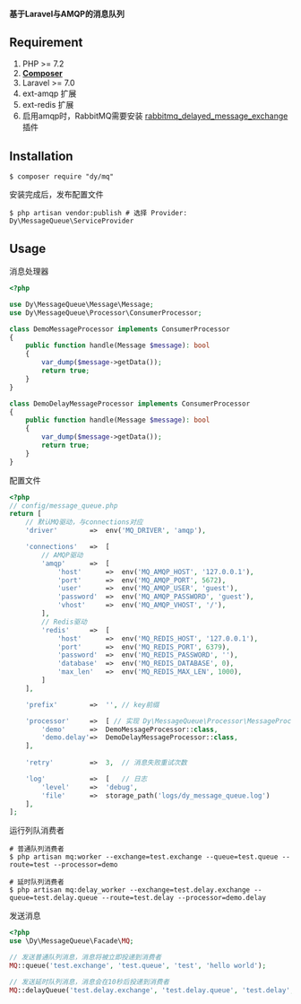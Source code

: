 #### 基于Laravel与AMQP的消息队列

## Requirement

1. PHP >= 7.2
2. **[Composer](https://getcomposer.org/)**
3. Laravel >= 7.0
4. ext-amqp 扩展
5. ext-redis 扩展
6. 启用amqp时，RabbitMQ需要安装 [rabbitmq_delayed_message_exchange](https://github.com/rabbitmq/rabbitmq-delayed-message-exchange/releases) 插件

## Installation

```shell
$ composer require "dy/mq"
```

安装完成后，发布配置文件
```shell
$ php artisan vendor:publish # 选择 Provider: Dy\MessageQueue\ServiceProvider
```

## Usage

消息处理器

```php
<?php

use Dy\MessageQueue\Message\Message;
use Dy\MessageQueue\Processor\ConsumerProcessor;

class DemoMessageProcessor implements ConsumerProcessor
{
    public function handle(Message $message): bool
    {
        var_dump($message->getData());
        return true;
    }
}

class DemoDelayMessageProcessor implements ConsumerProcessor
{
    public function handle(Message $message): bool
    {
        var_dump($message->getData());
        return true;
    }
}
```

配置文件
```php
<?php
// config/message_queue.php
return [
    // 默认MQ驱动，与connections对应
    'driver'        =>  env('MQ_DRIVER', 'amqp'),

    'connections'   =>  [
        // AMQP驱动
        'amqp'      =>  [
            'host'      =>  env('MQ_AMQP_HOST', '127.0.0.1'),
            'port'      =>  env('MQ_AMQP_PORT', 5672),
            'user'      =>  env('MQ_AMQP_USER', 'guest'),
            'password'  =>  env('MQ_AMQP_PASSWORD', 'guest'),
            'vhost'     =>  env('MQ_AMQP_VHOST', '/'),
        ],
        // Redis驱动
        'redis'     =>  [
            'host'      =>  env('MQ_REDIS_HOST', '127.0.0.1'),
            'port'      =>  env('MQ_REDIS_PORT', 6379),
            'password'  =>  env('MQ_REDIS_PASSWORD', ''),
            'database'  =>  env('MQ_REDIS_DATABASE', 0),
            'max_len'   =>  env('MQ_REDIS_MAX_LEN', 1000),
        ]
    ],

    'prefix'        =>  '', // key前缀

    'processor'     =>  [ // 实现 Dy\MessageQueue\Processor\MessageProcessor 接口的队列消费者处理器，用于对接业务逻辑
        'demo'      =>  DemoMessageProcessor::class,
        'demo.delay'=>  DemoDelayMessageProcessor::class,
    ],
    
    'retry'         =>  3,  // 消息失败重试次数

    'log'           =>  [   // 日志
        'level'     =>  'debug',
        'file'      =>  storage_path('logs/dy_message_queue.log')
    ],
];
```

运行列队消费者
```shell
# 普通队列消费者
$ php artisan mq:worker --exchange=test.exchange --queue=test.queue --route=test --processor=demo
```
```shell
# 延时队列消费者
$ php artisan mq:delay_worker --exchange=test.delay.exchange --queue=test.delay.queue --route=test.delay --processor=demo.delay
```

发送消息
```php
<?php
use \Dy\MessageQueue\Facade\MQ;

// 发送普通队列消息，消息将被立即投递到消费者
MQ::queue('test.exchange', 'test.queue', 'test', 'hello world');

// 发送延时队列消息，消息会在10秒后投递到消费者
MQ::delayQueue('test.delay.exchange', 'test.delay.queue', 'test.delay', 'hello world', 10);
```
